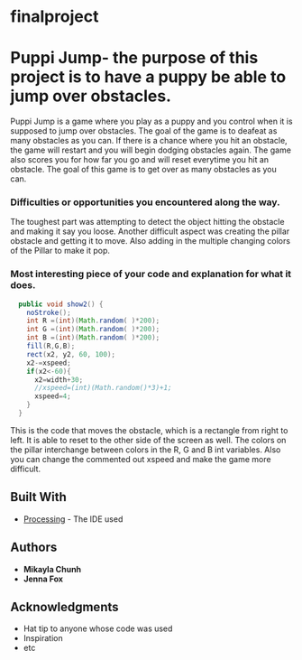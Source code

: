 # finalproject
# Puppi Jump- the purpose of this project is to have a puppy be able to jump over obstacles.
  Puppi Jump is a game where you play as a puppy and you control when it is supposed to jump over obstacles. The goal of the game is to deafeat as many obstacles as you can. If there is a chance where you hit an obstacle, the game will restart and you will begin dodging obstacles again. The game also scores you for how far you go and will reset everytime you hit an obstacle. The goal of this game is to get over as many obstacles as you can.

### Difficulties or opportunities you encountered along the way.

The toughest part was attempting to detect the object hitting the obstacle and making it say you loose. Another difficult aspect was creating the pillar obstacle and getting it to move. Also adding in the multiple changing colors of the Pillar to make it pop. 

### Most interesting piece of your code and explanation for what it does.

```Java
  public void show2() {
    noStroke();  
    int R =(int)(Math.random( )*200);
    int G =(int)(Math.random( )*200);
    int B =(int)(Math.random( )*200);
    fill(R,G,B);
    rect(x2, y2, 60, 100);
    x2-=xspeed;
    if(x2<-60){
      x2=width+30;
      //xspeed=(int)(Math.random()*3)+1;
      xspeed=4;
    }
  }
```
This is the code that moves the obstacle, which is a rectangle from right to left. It is able to reset to the other side of the screen as well. The colors on the pillar interchange between colors in the R, G and B int variables. Also you can change the commented out xspeed and make the game more difficult.
## Built With

* [Processing](https://processing.org/) - The IDE used

## Authors

* **Mikayla Chunh**
* **Jenna Fox** 

## Acknowledgments

* Hat tip to anyone whose code was used
* Inspiration
* etc
